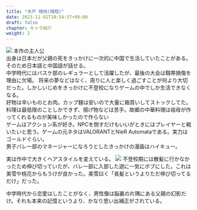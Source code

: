 ```yaml
---
title: "木戸 晴飛(晴翔)"
date: 2023-11-02T10:54:57+09:00
draft: false
chapter: キャラ紹介
weight: 2
---
```


![](/images/hrh1.png)
本作の主人公  
出身は日本だが父親の死をきっかけに一次的に中国で生活していたことがある。そのため日本語と中国語が話せる。  
中学時代にはバスケ部のレギュラーとして活躍したが、最後の大会は靱帯損傷を理由に欠場。
将来の夢などはなく、周りに人と楽しく過ごすことが何より大切だった。しかしいじめをきっかけに不登校になりゲームの中でしか生活できなくなる。  
好物は辛いものとお肉。カップ麺は安いので大量に箱買いしてストックしてた。料理は最低限のことしかできず、揚げ物などは苦手。故郷の中華料理は祖母が作ってくれるものが美味しかったので作らない    
ゲームはアクション系が好き。NPCを倒すだけもいいがときにはプレイヤーと戦いたいと思う。ゲームの元ネタはVALORANTとNieR Automataである。実力はゴールドぐらい。  
男子バレー部のマネージャーになろうとしたきっかけの漫画はハイキュー。

実は作中で大きくヘアスタイルを変えている。
![](/images/hrh2.png)
不登校期には散髪に行かなかったため伸び切っていたが、バレー部に入部した週に一気にボブにした。これは美雪や桃花からもうけが良かった。美雪曰く「長髪というよりただ伸び切ってるだけ」だった。  

中学時代から恋愛はしたことがなく、男性像は脳裏の片隅にある父親の幻影だけ。それも本来の記憶というより、かなり思い出補正がされている。  

